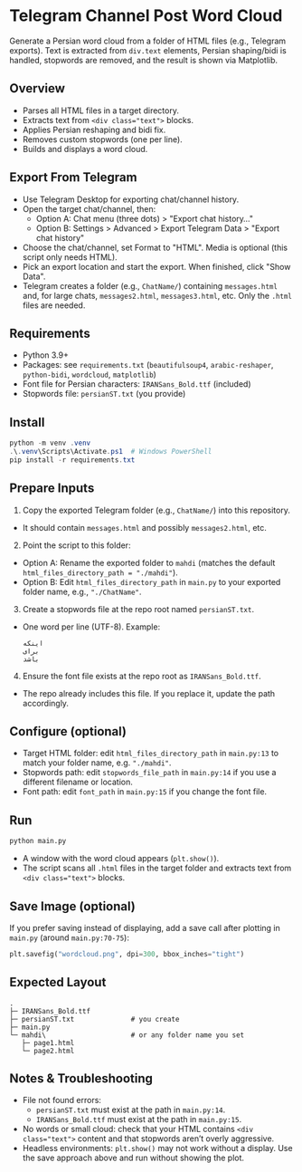 # Telegram Channel Post Word Cloud

Generate a Persian word cloud from a folder of HTML files (e.g., Telegram exports). Text is extracted from `div.text` elements, Persian shaping/bidi is handled, stopwords are removed, and the result is shown via Matplotlib.

## Overview
- Parses all HTML files in a target directory.
- Extracts text from `<div class="text">` blocks.
- Applies Persian reshaping and bidi fix.
- Removes custom stopwords (one per line).
- Builds and displays a word cloud.

## Export From Telegram
- Use Telegram Desktop for exporting chat/channel history.
- Open the target chat/channel, then:
  - Option A: Chat menu (three dots) > "Export chat history…"
  - Option B: Settings > Advanced > Export Telegram Data > "Export chat history"
- Choose the chat/channel, set Format to "HTML". Media is optional (this script only needs HTML).
- Pick an export location and start the export. When finished, click "Show Data".
- Telegram creates a folder (e.g., `ChatName/`) containing `messages.html` and, for large chats, `messages2.html`, `messages3.html`, etc. Only the `.html` files are needed.

## Requirements
- Python 3.9+
- Packages: see `requirements.txt` (`beautifulsoup4`, `arabic-reshaper`, `python-bidi`, `wordcloud`, `matplotlib`)
- Font file for Persian characters: `IRANSans_Bold.ttf` (included)
- Stopwords file: `persianST.txt` (you provide)

## Install
```powershell
python -m venv .venv
.\.venv\Scripts\Activate.ps1  # Windows PowerShell
pip install -r requirements.txt
```

## Prepare Inputs
1) Copy the exported Telegram folder (e.g., `ChatName/`) into this repository.
- It should contain `messages.html` and possibly `messages2.html`, etc.

2) Point the script to this folder:
- Option A: Rename the exported folder to `mahdi` (matches the default `html_files_directory_path = "./mahdi"`).
- Option B: Edit `html_files_directory_path` in `main.py` to your exported folder name, e.g., `"./ChatName"`.

3) Create a stopwords file at the repo root named `persianST.txt`.
- One word per line (UTF-8). Example:
  ```
  اینکه
  برای
  باشد
  ```

4) Ensure the font file exists at the repo root as `IRANSans_Bold.ttf`.
- The repo already includes this file. If you replace it, update the path accordingly.

## Configure (optional)
- Target HTML folder: edit `html_files_directory_path` in `main.py:13` to match your folder name, e.g. `"./mahdi"`.
- Stopwords path: edit `stopwords_file_path` in `main.py:14` if you use a different filename or location.
- Font path: edit `font_path` in `main.py:15` if you change the font file.

## Run
```bash
python main.py
```
- A window with the word cloud appears (`plt.show()`).
- The script scans all `.html` files in the target folder and extracts text from `<div class="text">` blocks.

## Save Image (optional)
If you prefer saving instead of displaying, add a save call after plotting in `main.py` (around `main.py:70-75`):
```python
plt.savefig("wordcloud.png", dpi=300, bbox_inches="tight")
```

## Expected Layout
```
.
├─ IRANSans_Bold.ttf
├─ persianST.txt              # you create
├─ main.py
└─ mahdi\                     # or any folder name you set
   ├─ page1.html
   └─ page2.html
```

## Notes & Troubleshooting
- File not found errors:
  - `persianST.txt` must exist at the path in `main.py:14`.
  - `IRANSans_Bold.ttf` must exist at the path in `main.py:15`.
- No words or small cloud: check that your HTML contains `<div class="text">` content and that stopwords aren’t overly aggressive.
- Headless environments: `plt.show()` may not work without a display. Use the save approach above and run without showing the plot.
